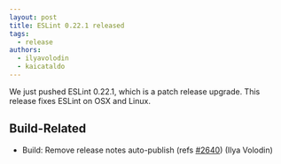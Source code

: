 ```yaml
---
layout: post
title: ESLint 0.22.1 released
tags:
  - release
authors:
  - ilyavolodin
  - kaicataldo
---
```


We just pushed ESLint 0.22.1, which is a patch release upgrade. This release fixes ESLint on OSX and Linux.

## Build-Related

* Build: Remove release notes auto-publish (refs [#2640](https://github.com/eslint/eslint/issues/2640)) (Ilya Volodin)
